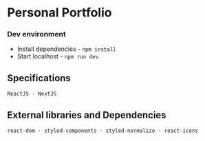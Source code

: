# Personal Portfolio

### Dev environment
- Install dependencies - ```npm install```
- Start localhost - ```npm run dev```

## Specifications
```ReactJS ⋅ NextJS```

## External libraries and Dependencies
```react-dom ⋅ styled-components ⋅ styled-normalize ⋅ react-icons```